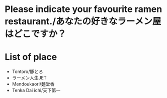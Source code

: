# Please indicate your favourite ramen restaurant./あなたの好きなラーメン屋はどこですか？

# List of place
- Tontoro/豚とろ
- ラーメン人生JET
- Mendoukaori/麺堂香
- Tenka Dai ichi/天下第一

